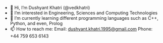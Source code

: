 - 👋 Hi, I’m Dushyant Khatri (@vedkhatri)
- 👀 I’m interested in Engineering, Sciences and Computing Technologies
- 🌱 I’m currently learning different programming languages such as C++, Python, and even, Prolog
- 📫 How to reach me:
      Email: dushyant.khatri.1995@gmail.com
      Phone: +44 759 653 6143
